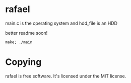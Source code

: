 # rafael

main.c is the operating system and hdd_file is an HDD

better readme soon!

`make; ./main`

# Copying 
rafael is free software. It's licensed under the MIT license.
